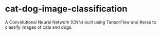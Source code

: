 # cat-dog-image-classification
A Convolutional Neural Network (CNN) built using TensorFlow and Keras to classify images of cats and dogs.
